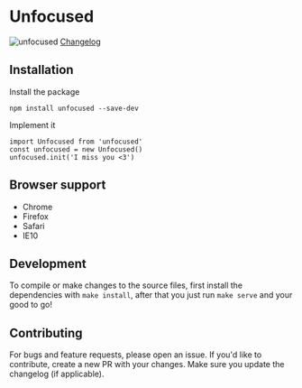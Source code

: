 # Unfocused
![unfocused](https://cloud.githubusercontent.com/assets/1921046/15626977/3885c8e2-24d5-11e6-9b3b-61091a05c45e.gif)
[Changelog](CHANGELOG.md)


## Installation

Install the package
```
npm install unfocused --save-dev
```
Implement it
```
import Unfocused from 'unfocused'
const unfocused = new Unfocused()
unfocused.init('I miss you <3')
```

## Browser support

* Chrome
* Firefox
* Safari
* IE10

## Development

To compile or make changes to the source files, first install the dependencies with `make install`, after that you just run `make serve` and your good to go!

## Contributing

For bugs and feature requests, please open an issue. If you'd like to contribute, create a new PR
with your changes. Make sure you update the changelog (if applicable).
